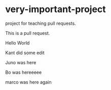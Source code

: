 # very-important-project

project for teaching pull requests.

This is a pull request.

Hello World

Kant did some edit

Juno was here

Bo was hereeeee

marco was here again
